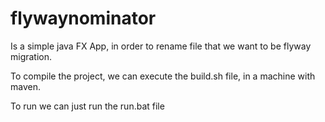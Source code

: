# flywaynominator

Is a simple java FX App, in order to rename file that we want to be flyway migration.


To compile the project, we can execute the build.sh file, in a machine with maven.

To run we can just run the run.bat file
